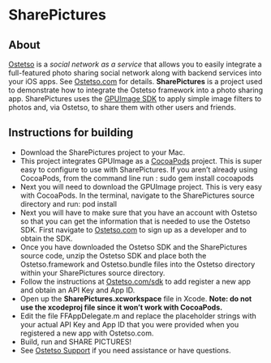 SharePictures
==============

About
--------------

[Ostetso](https://www.ostetso.com) is a *social network as a service* that allows you to easily integrate a full-featured photo sharing social network along with backend services into your iOS apps.  See [Ostetso.com](https://www.ostetso.com) for details.
**SharePictures** is a project used to demonstrate how to integrate the Ostetso framework into a photo sharing app.  SharePictures uses the [GPUImage SDK](https://github.com/BradLarson/GPUImage) to apply simple image filters to photos and, via Ostetso, to share them with other users and friends.

Instructions for building 
--------------

- Download the SharePictures project to your Mac.
- This project integrates GPUImage as a [CocoaPods](https://cocoapods.org/) project.  This is super easy to configure to use with SharePictures.  If you aren’t already using CocoaPods, from the command line run :
	sudo gem install cocoapods
- Next you will need to download the GPUImage project.  This is very easy with CocoaPods.  In the terminal, navigate to the SharePictures source directory and run:
	pod install
- Next you will have to make sure that you have an account with Ostetso so that you can get the information that is needed to use the Ostetso SDK.  First navigate to [Ostetso.com](https://www.ostetso.com) to sign up as a developer and to obtain the SDK.
- Once you have downloaded the Ostetso SDK and the SharePictures source code, unzip the Ostetso SDK and place both the Ostetso.framework and Ostetso.bundle files into the Ostetso directory within your SharePictures source directory.
- Follow the instructions at [Ostetso.com/sdk](https://www.ostetso.com/sdk) to add register a new app and obtain an API Key and App ID.
- Open up the **SharePictures.xcworkspace** file in Xcode.  **Note: do not use the xcodeproj file since it won’t work with CocoaPods.**
- Edit the file FFAppDelegate.m and replace the placeholder strings with your actual API Key and App ID that you were provided when you registered a new app with Ostetso.com.  
- Build, run and SHARE PICTURES!
- See [Ostetso Support](https://www.ostetso.com/support) if you need assistance or have questions.

